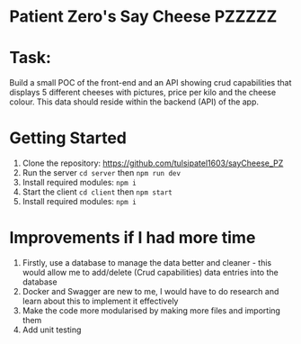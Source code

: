# Patient Zero's Say Cheese PZZZZZ

# Task:

Build a small POC of the front-end and an API showing crud capabilities that displays 5 different cheeses with pictures, price per kilo and the cheese colour. This data should reside within the backend (API) of the app.

# Getting Started

1. Clone the repository: https://github.com/tulsipatel1603/sayCheese_PZ
2. Run the server `cd server` then `npm run dev`
3. Install required modules: `npm i`
4. Start the client `cd client` then `npm start`
5. Install required modules: `npm i`

# Improvements if I had more time

1. Firstly, use a database to manage the data better and cleaner - this would allow me to add/delete (Crud capabilities) data entries into the database
2. Docker and Swagger are new to me, I would have to do research and learn about this to implement it effectively
3. Make the code more modularised by making more files and importing them
4. Add unit testing 

